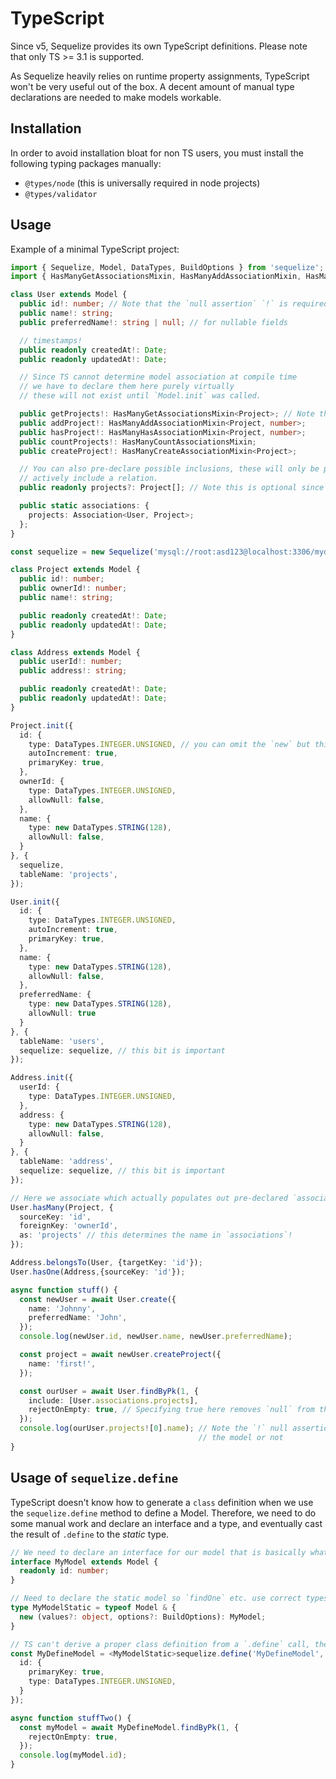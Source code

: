 # TypeScript

Since v5, Sequelize provides its own TypeScript definitions. Please note that only TS >= 3.1 is supported.

As Sequelize heavily relies on runtime property assignments, TypeScript won't be very useful out of the box. A decent amount of manual type declarations are needed to make models workable.

## Installation

In order to avoid installation bloat for non TS users, you must install the following typing packages manually:

- `@types/node` (this is universally required in node projects)
- `@types/validator`

## Usage

Example of a minimal TypeScript project:

```ts
import { Sequelize, Model, DataTypes, BuildOptions } from 'sequelize';
import { HasManyGetAssociationsMixin, HasManyAddAssociationMixin, HasManyHasAssociationMixin, Association, HasManyCountAssociationsMixin, HasManyCreateAssociationMixin } from 'sequelize';

class User extends Model {
  public id!: number; // Note that the `null assertion` `!` is required in strict mode.
  public name!: string;
  public preferredName!: string | null; // for nullable fields

  // timestamps!
  public readonly createdAt!: Date;
  public readonly updatedAt!: Date;

  // Since TS cannot determine model association at compile time
  // we have to declare them here purely virtually
  // these will not exist until `Model.init` was called.

  public getProjects!: HasManyGetAssociationsMixin<Project>; // Note the null assertions!
  public addProject!: HasManyAddAssociationMixin<Project, number>;
  public hasProject!: HasManyHasAssociationMixin<Project, number>;
  public countProjects!: HasManyCountAssociationsMixin;
  public createProject!: HasManyCreateAssociationMixin<Project>;

  // You can also pre-declare possible inclusions, these will only be populated if you
  // actively include a relation.
  public readonly projects?: Project[]; // Note this is optional since it's only populated when explicitly requested in code

  public static associations: {
    projects: Association<User, Project>;
  };
}

const sequelize = new Sequelize('mysql://root:asd123@localhost:3306/mydb');

class Project extends Model {
  public id!: number;
  public ownerId!: number;
  public name!: string;

  public readonly createdAt!: Date;
  public readonly updatedAt!: Date;
}

class Address extends Model {
  public userId!: number;
  public address!: string;

  public readonly createdAt!: Date;
  public readonly updatedAt!: Date;
}

Project.init({
  id: {
    type: DataTypes.INTEGER.UNSIGNED, // you can omit the `new` but this is discouraged
    autoIncrement: true,
    primaryKey: true,
  },
  ownerId: {
    type: DataTypes.INTEGER.UNSIGNED,
    allowNull: false,
  },
  name: {
    type: new DataTypes.STRING(128),
    allowNull: false,
  }
}, {
  sequelize,
  tableName: 'projects',
});

User.init({
  id: {
    type: DataTypes.INTEGER.UNSIGNED,
    autoIncrement: true,
    primaryKey: true,
  },
  name: {
    type: new DataTypes.STRING(128),
    allowNull: false,
  },
  preferredName: {
    type: new DataTypes.STRING(128),
    allowNull: true
  }
}, {
  tableName: 'users',
  sequelize: sequelize, // this bit is important
});

Address.init({
  userId: {
    type: DataTypes.INTEGER.UNSIGNED,
  },
  address: {
    type: new DataTypes.STRING(128),
    allowNull: false,
  }
}, {
  tableName: 'address',
  sequelize: sequelize, // this bit is important
});

// Here we associate which actually populates out pre-declared `association` static and other methods.
User.hasMany(Project, {
  sourceKey: 'id',
  foreignKey: 'ownerId',
  as: 'projects' // this determines the name in `associations`!
});

Address.belongsTo(User, {targetKey: 'id'});
User.hasOne(Address,{sourceKey: 'id'});

async function stuff() {
  const newUser = await User.create({
    name: 'Johnny',
    preferredName: 'John',
  });
  console.log(newUser.id, newUser.name, newUser.preferredName);

  const project = await newUser.createProject({
    name: 'first!',
  });

  const ourUser = await User.findByPk(1, {
    include: [User.associations.projects],
    rejectOnEmpty: true, // Specifying true here removes `null` from the return type!
  });
  console.log(ourUser.projects![0].name); // Note the `!` null assertion since TS can't know if we included
                                          // the model or not
}
```

## Usage of `sequelize.define`

TypeScript doesn't know how to generate a `class` definition when we use the `sequelize.define` method to define a Model. Therefore, we need to do some manual work and declare an interface and a type, and eventually cast the result of `.define` to the _static_ type.

```ts
// We need to declare an interface for our model that is basically what our class would be
interface MyModel extends Model {
  readonly id: number;
}

// Need to declare the static model so `findOne` etc. use correct types.
type MyModelStatic = typeof Model & {
  new (values?: object, options?: BuildOptions): MyModel;
}

// TS can't derive a proper class definition from a `.define` call, therefor we need to cast here.
const MyDefineModel = <MyModelStatic>sequelize.define('MyDefineModel', {
  id: {
    primaryKey: true,
    type: DataTypes.INTEGER.UNSIGNED,
  }
});

async function stuffTwo() {
  const myModel = await MyDefineModel.findByPk(1, {
    rejectOnEmpty: true,
  });
  console.log(myModel.id);
}
```

